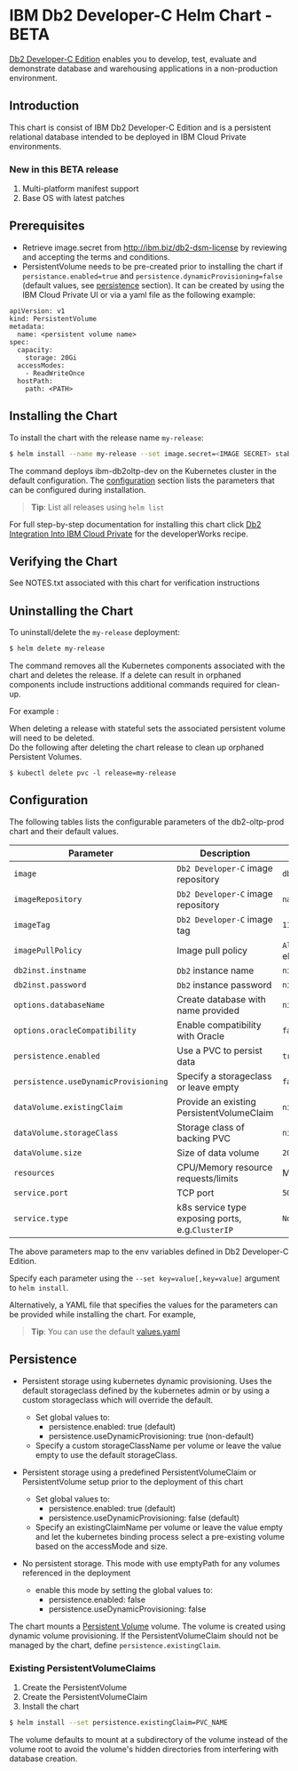 # IBM Db2 Developer-C Helm Chart - BETA

[Db2 Developer-C Edition](http://www-03.ibm.com/software/products/sv/db2-developer-edition) enables you to develop, test, evaluate and demonstrate database and warehousing applications in a non-production environment. 

## Introduction

This chart is consist of IBM Db2 Developer-C Edition and is a persistent relational database intended to be deployed in IBM Cloud Private environments. 

### New in this BETA release

1. Multi-platform manifest support 
2. Base OS with latest patches

## Prerequisites
- Retrieve image.secret from http://ibm.biz/db2-dsm-license by reviewing and accepting the terms and conditions.
- PersistentVolume needs to be pre-created prior to installing the chart if `persistance.enabled=true` and `persistence.dynamicProvisioning=false` (default values, see [persistence](#persistence) section). It can be created by using the IBM Cloud Private UI or via a yaml file as the following example: 

```
apiVersion: v1
kind: PersistentVolume
metadata:
  name: <persistent volume name>
spec:
  capacity:
    storage: 20Gi
  accessModes:
    - ReadWriteOnce
  hostPath:
    path: <PATH>
```

## Installing the Chart

To install the chart with the release name `my-release`:

```bash
$ helm install --name my-release --set image.secret=<IMAGE SECRET> stable/ibm-db2oltp-dev
```

The command deploys ibm-db2oltp-dev on the Kubernetes cluster in the default configuration. The [configuration](#configuration) section lists the parameters that can be configured during installation.

> **Tip**: List all releases using `helm list`

For full step-by-step documentation for installing this chart click [Db2 Integration Into IBM Cloud Private](https://developer.ibm.com/recipes/tutorials/db2-integration-into-ibm-cloud-private/) for the developerWorks recipe.

## Verifying the Chart
See NOTES.txt associated with this chart for verification instructions

## Uninstalling the Chart

To uninstall/delete the `my-release` deployment:

```bash
$ helm delete my-release
```

The command removes all the Kubernetes components associated with the chart and deletes the release.  If a delete can result in orphaned components include instructions additional commands required for clean-up.  

For example :

When deleting a release with stateful sets the associated persistent volume will need to be deleted.  
Do the following after deleting the chart release to clean up orphaned Persistent Volumes.

```console
$ kubectl delete pvc -l release=my-release
``` 

## Configuration

The following tables lists the configurable parameters of the db2-oltp-prod chart and their default values.

| Parameter                     | Description                                     | Default                                                    |
| ---------------------------   | ---------------------------------------------   | ---------------------------------------------------------- |
| `image`                       | `Db2 Developer-C` image repository              | `db2server_dec-ma`                                         |
| `imageRepository`             | `Db2 Developer-C` image repository              | `na.cumulusrepo.com/hcicp_dev/`                            |                    
| `imageTag`                    | `Db2 Developer-C` image tag                     | `11.1.2.2`                                                 |
| `imagePullPolicy`             | Image pull policy                               | `Always` if `imageTag` is `latest`, else `IfNotPresent`    |
| `db2inst.instname`            | `Db2` instance name                             | `nil`                                                      |                     
| `db2inst.password`            | `Db2` instance password                         | `nil`                                                      |                  
| `options.databaseName`        | Create database with name provided              | `nil`                                                      |                 
| `options.oracleCompatibility` | Enable compatibility with Oracle                | `false`                                                    |                      
| `persistence.enabled`         | Use a PVC to persist data                       | `true`                                                     |
| `persistence.useDynamicProvisioning`      | Specify a storageclass or leave empty           | `false`                                        |
| `dataVolume.existingClaim`    | Provide an existing PersistentVolumeClaim       | `nil`                                                      |
| `dataVolume.storageClass`     | Storage class of backing PVC                    | `nil`                                                      |
| `dataVolume.size`             | Size of data volume                             | `200Gi`                                                    |
| `resources`                   | CPU/Memory resource requests/limits             | Memory: `2Gi`, CPU: `1000m`                                |
| `service.port`                | TCP port                                        | `50000`                                                    |
| `service.type`                | k8s service type exposing ports, e.g.`ClusterIP`| `NodePort`                                                 |

The above parameters map to the env variables defined in Db2 Developer-C Edition. 

Specify each parameter using the `--set key=value[,key=value]` argument to `helm install`.

Alternatively, a YAML file that specifies the values for the parameters can be provided while installing the chart. For example,

> **Tip**: You can use the default [values.yaml](values.yaml)

## Persistence

- Persistent storage using kubernetes dynamic provisioning. Uses the default storageclass defined by the kubernetes admin or by using a custom storageclass which will override the default.
  - Set global values to:
    - persistence.enabled: true (default)
    - persistence.useDynamicProvisioning: true (non-default)
  - Specify a custom storageClassName per volume or leave the value empty to use the default storageClass.


- Persistent storage using a predefined PersistentVolumeClaim or PersistentVolume setup prior to the deployment of this chart
  - Set global values to:
    - persistence.enabled: true (default)
    - persistence.useDynamicProvisioning: false (default)
  - Specify an existingClaimName per volume or leave the value empty and let the kubernetes binding process select a pre-existing volume based on the accessMode and size.    


- No persistent storage. This mode with use emptyPath for any volumes referenced in the deployment
  - enable this mode by setting the global values to:
    - persistence.enabled: false
    - persistence.useDynamicProvisioning: false


The chart mounts a [Persistent Volume](http://kubernetes.io/docs/user-guide/persistent-volumes/) volume. The volume is created using dynamic volume provisioning. If the PersistentVolumeClaim should not be managed by the chart, define `persistence.existingClaim`.

### Existing PersistentVolumeClaims

1. Create the PersistentVolume
1. Create the PersistentVolumeClaim
1. Install the chart
```bash
$ helm install --set persistence.existingClaim=PVC_NAME
```

The volume defaults to mount at a subdirectory of the volume instead of the volume root to avoid the volume's hidden directories from interfering with database creation.

